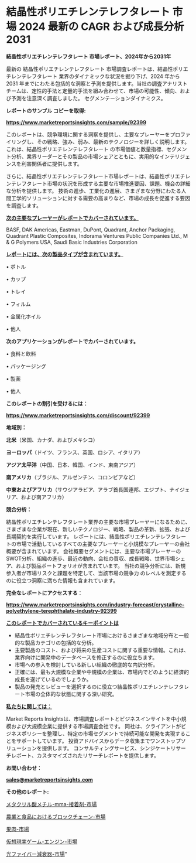 # 結晶性ポリエチレンテレフタレート 市場 2024 最新の CAGR および成長分析 2031

<strong>結晶性ポリエチレンテレフタレート 市場レポート、2024年から2031年</strong>

最新の 結晶性ポリエチレンテレフタレート 市場調査レポートは、結晶性ポリエチレンテレフタレート 業界のダイナミックな状況を掘り下げ、2024 年から 2031 年までにわたる包括的な洞察と予測を提供します。当社の調査アナリスト チームは、定性的手法と定量的手法を組み合わせて、市場の可能性、傾向、および予測を注意深く調査しました。 セグメンテーションダイナミクス。



<strong>レポートのサンプル コピーを取得:</strong> <a href=https://www.marketreportsinsights.com/sample/92399>

<strong><u>https://www.marketreportsinsights.com/sample/92399</u></strong></a>

このレポートは、競争環境に関する洞察を提供し、主要なプレーヤーをプロファイリングし、その戦略、強み、弱み、最新のテクノロジーを詳しく説明します。 これは、結晶性ポリエチレンテレフタレート の市場価値と数量指標、セグメント分析、業界リーダーとその製品の市場シェアとともに、実用的なインテリジェンスを利害関係者に提供します。

さらに、結晶性ポリエチレンテレフタレート市場レポートは、結晶性ポリエチレンテレフタレート市場の状況を形成する主要な市場推進要因、課題、機会の詳細な分析を提供します。 技術の進歩、工業化の進展、さまざまな分野にわたる人間工学的ソリューションに対する需要の高まりなど、市場の成長を促進する要因を調査します。



<strong><u>次の主要なプレーヤーがレポートでカバーされています。</u></strong>

BASF, DAK Americas, Eastman, DuPont, Quadrant, Anchor Packaging, Quadrant Plastic Composites, Indorama Ventures Public Companies Ltd., M & G Polymers USA, Saudi Basic Industries Corporation



<strong><u><b>レポートには、次の製品タイプが含まれています。</b></u></strong>

• ボトル

• カップ

• トレイ

• フィルム

• 金属化ホイル

• 他人



<strong><b>次のアプリケーションがレポートでカバーされています。</b></strong>

• 食料と飲料

• パッケージング

• 製薬

• 他人



<strong><b>このレポートの割引を受けるには：</b></strong><a href=https://www.marketreportsinsights.com/discount/92399>

<strong><u>https://www.marketreportsinsights.com/discount/92399</u></strong></a>



<strong>地域別：</strong>



<strong>北米</strong>（米国、カナダ、およびメキシコ）



<strong>ヨーロッパ</strong>（ドイツ、フランス、英国、ロシア、イタリア）



<strong>アジア太平洋</strong>（中国、日本、韓国、インド、東南アジア）



<strong>南アメリカ</strong>（ブラジル、アルゼンチン、コロンビアなど）



<strong>中東およびアフリカ</strong>（サウジアラビア、アラブ首長国連邦、エジプト、ナイジェリア、および南アフリカ）



<strong>競合分析：</strong>

結晶性ポリエチレンテレフタレート業界の主要な市場プレーヤーになるために、さまざまな企業が現在、新しいテクノロジー、戦略、製品の革新、拡張、および長期契約を実行しています。 レポートには、結晶性ポリエチレンテレフタレートの市場で活動しているすべての主要なプレーヤーと小規模なプレーヤーの会社概要が含まれています。 会社概要セグメントには、主要な市場プレーヤーのSWOT分析、組織の進歩、最近の動向、会社の買収、成長戦略、世界市場シェア、および製品ポートフォリオが含まれています。 当社の競争分析には、新規参入者が市場リスクと課題を特定して、当該市場の競争力 のレベルを測定するのに役立つ洞察に満ちた情報も含まれています。



<strong>完全なレポートにアクセスする</strong>：

<a href=https://www.marketreportsinsights.com/industry-forecast/crystalline-polyethylene-terephthalate-industry-92399>

<strong><u>https://www.marketreportsinsights.com/industry-forecast/crystalline-polyethylene-terephthalate-industry-92399</u></strong></a>



<strong><u><b>このレポートでカバーされているキーポイントは</b></u></strong>
<ul>
  <li>結晶性ポリエチレンテレフタレート市場におけるさまざまな地域分布と一般的な製品カテゴリの包括的な分析。</li>
  <li>主要製品のコスト、および将来の生産コストに関する重要な情報。これは、業界向けに開発中のデータベースを修正するのに役立ちます。</li>
  <li>市場への参入を検討している新しい組織の徹底的な内訳分析。</li>
  <li>正確には、最も大規模な企業や中規模の企業は、市場内でどのように経済的成長を遂げているのでしょうか。</li>
  <li>製品の発売とレビューを選択するのに役立つ結晶性ポリエチレンテレフタレート市場の全体的な状態に関する深い研究。</li>
</ul>


<strong><u><b>私たちに関しては：</b></u></strong>

Market Reports Insightsは、市場調査レポートとビジネスインサイトを中小規模および大規模企業に提供する市場調査会社です。 同社は、クライアントがビジネスポリシーを整理し、特定の市場セグメントで持続可能な開発を実現することをサポートしています。 投資アドバイスからデータ収集までワンストップソリューションを提供します。 コンサルティングサービス、シンジケートリサーチレポート、カスタマイズされたリサーチレポートを提供します。



<strong><b>お問い合わせ</b></strong>：

<a href=mailto:sales@marketreportsinsights.com>

<strong><u>sales@marketreportsinsights.com</u></strong></a>



<strong>その他のレポート:</strong>

<a href=https://www.linkedin.com/pulse/メタクリル酸メチル-mma-接着剤-市場-2023-収益と成長ドライバー-vyltf/>メタクリル酸メチル-mma-接着剤-市場</a>

<a href=https://www.linkedin.com/pulse/農業と食品におけるブロックチェーン-市場-2023-新興市場-将来の動向と市場需要-01e9f/>農業と食品におけるブロックチェーン-市場</a>

<a href=https://www.linkedin.com/pulse/果肉-市場-2023-競争分析と事業成長-2030-pr-news-hub-qlj2f/>果肉-市場</a>

<a href=https://www.linkedin.com/pulse/仮想現実ゲーム-エンジン-市場-2023-最新の-cagr-および成長分析-2030-pr-news-hub-d5asf/>仮想現実ゲーム-エンジン-市場</a>

<a href=https://www.linkedin.com/pulse/光ファイバー減衰器-市場-2023-競争分析と事業成長-2030-analytics-achievers-24-analysis-mjaif/>光ファイバー減衰器-市場</a>"

